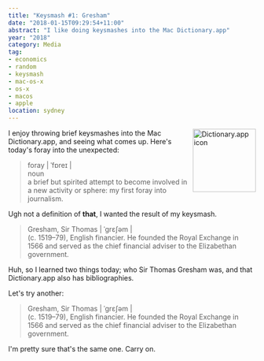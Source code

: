 ```yaml
---
title: "Keysmash #1: Gresham"
date: "2018-01-15T09:29:54+11:00"
abstract: "I like doing keysmashes into the Mac Dictionary.app"
year: "2018"
category: Media
tag:
- economics
- random
- keysmash
- mac-os-x
- os-x
- macos
- apple
location: sydney
---
```

<p><img src="https://rubenerd.com/files/2018/icon-macdict@1x.png" srcset="https://rubenerd.com/files/2018/icon-macdict@1x.png 1x, https://rubenerd.com/files/2018/icon-macdict@2x.png 2x" alt="Dictionary.app icon" style="width:128px; height:128px; float:right; margin:0 0 1em 0" /></p>

I enjoy throwing brief keysmashes into the Mac Dictionary.app, and seeing what comes up. Here's today's foray into the unexpected:

> foray | ˈfɒreɪ |  
> noun  
> a brief but spirited attempt to become involved in a new activity or
> sphere: my first foray into journalism.

Ugh not a definition of **that**, I wanted the result of my keysmash.

> Gresham, Sir Thomas | ˈɡrɛʃəm |  
> (c. 1519–79), English financier. He founded the Royal Exchange in 1566
> and served as the chief financial adviser to the Elizabethan government.

Huh, so I learned two things today; who Sir Thomas Gresham was, and that Dictionary.app also has bibliographies.

Let's try another:

> Gresham, Sir Thomas | ˈɡrɛʃəm |  
> (c. 1519–79), English financier. He founded the Royal Exchange in 1566
> and served as the chief financial adviser to the Elizabethan government.

I'm pretty sure that's the same one. Carry on.

